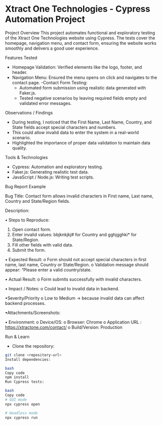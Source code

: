 # Xtract One Technologies - Cypress Automation Project

 Project Overview
This project automates functional and exploratory testing of the Xtract One Technologies website using Cypress. The tests cover the homepage, navigation menu, and contact form, ensuring the website works smoothly and delivers a good user experience.


 Features Tested
- Homepage Validation: Verified elements like the logo, footer, and header.
- Navigation Menu: Ensured the menu opens on click and navigates to the contact page.
-Contact Form Testing:
  - Automated form submission using realistic data generated with Faker.js.
  - Tested negative scenarios by leaving required fields empty and validated error messages.


 Observations / Findings
- During testing, I noticed that the First Name, Last Name, Country, and State fields accept special characters and numbers.
- This could allow invalid data to enter the system in a real-world scenario.
- Highlighted the importance of proper data validation to maintain data quality.


 Tools & Technologies
- Cypress: Automation and exploratory testing.
- Faker.js: Generating realistic test data.
- JavaScript / Node.js: Writing test scripts.


Bug Report Example

Bug Title:
Contact form allows invalid characters in First name, Last name, Country and State/Region fields.

Description:

•	Steps to Reproduce:
1.	Open contact form.
2.	Enter invalid values: bbjknkjkj# for Country and gghjgghki* for State/Region.
3.	Fill other fields with valid data.
4.	Submit the form.
   
•	Expected Result:
o	Form should not accept special characters in first name, last name, Country or State/Region.
o	Validation message should appear: “Please enter a valid country/state.

•	Actual Result:
o	Form submits successfully with invalid characters.

•	Impact / Notes:
o	Could lead to invalid data in backend.

•Severity/Priority
o	Low to Medium → because invalid data can affect backend processes.

•Attachments/Screenshots: 

•	Environment:
o	Device/OS: 
o	Browser: Chrome 
o	Application URL : https://xtractone.com/contact/
o	Build/Version: Production



 Run & Learn
 
- Clone the repository:
```bash
git clone <repository-url>
Install dependencies:

bash
Copy code
npm install
Run Cypress tests:

bash
Copy code
# GUI mode
npx cypress open

# Headless mode
npx cypress run







